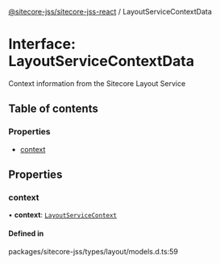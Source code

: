 [@sitecore-jss/sitecore-jss-react](../README.md) / LayoutServiceContextData

# Interface: LayoutServiceContextData

Context information from the Sitecore Layout Service

## Table of contents

### Properties

- [context](LayoutServiceContextData.md#context)

## Properties

### context

• **context**: [`LayoutServiceContext`](LayoutServiceContext.md)

#### Defined in

packages/sitecore-jss/types/layout/models.d.ts:59
